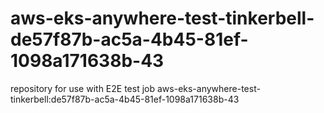 # aws-eks-anywhere-test-tinkerbell-de57f87b-ac5a-4b45-81ef-1098a171638b-43
repository for use with E2E test job aws-eks-anywhere-test-tinkerbell:de57f87b-ac5a-4b45-81ef-1098a171638b-43
